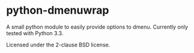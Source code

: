 python-dmenuwrap
=========

A small python module to easily provide options to dmenu.
Currently only tested with Python 3.3.

Licensed under the 2-clause BSD license.

